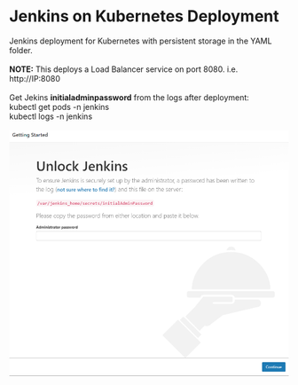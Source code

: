 # Jenkins on Kubernetes Deployment
Jenkins deployment for Kubernetes with persistent storage in the YAML folder.
  <br>
  <br>
 <b>NOTE:</b> This deploys a Load Balancer service on port 8080. i.e. http://IP:8080
 <br>
 <br>
Get Jekins <b>initialadminpassword</b> from the logs after deployment:
<br>
kubectl get pods -n jenkins
<br>
kubectl logs <pod-name> -n jenkins
<br>
<br>
<img src="https://github.com/Buchatech/Jenkins/blob/main/initial-sign-in-Jenkins.png" alt="initial-sign-in-Jenkins"/>

